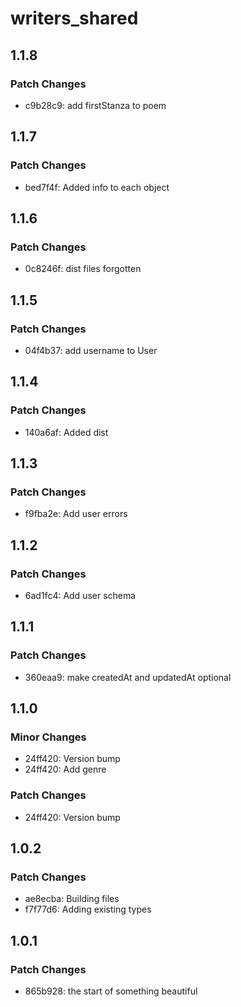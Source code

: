 # writers_shared

## 1.1.8

### Patch Changes

- c9b28c9: add firstStanza to poem

## 1.1.7

### Patch Changes

- bed7f4f: Added info to each object

## 1.1.6

### Patch Changes

- 0c8246f: dist files forgotten

## 1.1.5

### Patch Changes

- 04f4b37: add username to User

## 1.1.4

### Patch Changes

- 140a6af: Added dist

## 1.1.3

### Patch Changes

- f9fba2e: Add user errors

## 1.1.2

### Patch Changes

- 6ad1fc4: Add user schema

## 1.1.1

### Patch Changes

- 360eaa9: make createdAt and updatedAt optional

## 1.1.0

### Minor Changes

- 24ff420: Version bump
- 24ff420: Add genre

### Patch Changes

- 24ff420: Version bump

## 1.0.2

### Patch Changes

- ae8ecba: Building files
- f7f77d6: Adding existing types

## 1.0.1

### Patch Changes

- 865b928: the start of something beautiful
